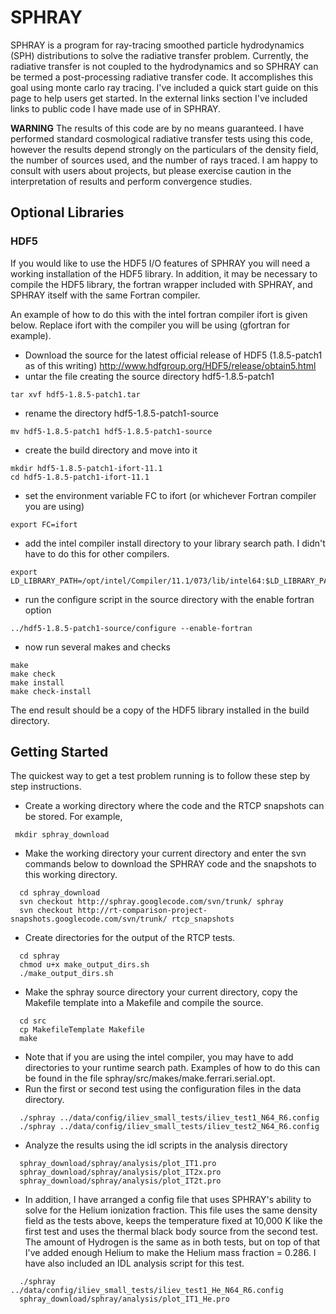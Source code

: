 # SPHRAY #

SPHRAY is a program for ray-tracing smoothed particle hydrodynamics (SPH) distributions to solve the radiative transfer problem.  Currently, the radiative transfer is not coupled to the hydrodynamics and so SPHRAY can be termed a post-processing radiative transfer code.  It accomplishes this goal using monte carlo ray tracing.  I've included a quick start guide on this page to help users get started.  In the external links section I've included links to public code I have made use of in SPHRAY.

**WARNING**
The results of this code are by no means guaranteed.  I have performed standard cosmological radiative transfer tests using this code, however the results depend strongly on the particulars of the density field, the number of sources used, and the number of rays traced.  I am happy to consult with users about projects, but please exercise caution in the interpretation of results and perform convergence studies.

## Optional Libraries ##

### HDF5 ###
If you would like to use the HDF5 I/O features of SPHRAY you will need a working installation of the HDF5 library.  In addition, it may be necessary to compile the HDF5 library, the fortran wrapper included with SPHRAY, and SPHRAY itself with the same Fortran compiler.

An example of how to do this with the intel fortran compiler ifort is given below.  Replace ifort with the compiler you will be using (gfortran for example).
  * Download the source for the latest official release of HDF5 (1.8.5-patch1 as of this writing) http://www.hdfgroup.org/HDF5/release/obtain5.html
  * untar the file creating the source directory hdf5-1.8.5-patch1
```
tar xvf hdf5-1.8.5-patch1.tar
```
  * rename the directory hdf5-1.8.5-patch1-source
```
mv hdf5-1.8.5-patch1 hdf5-1.8.5-patch1-source
```
  * create the build directory and move into it
```
mkdir hdf5-1.8.5-patch1-ifort-11.1
cd hdf5-1.8.5-patch1-ifort-11.1
```
  * set the environment variable FC to ifort (or whichever Fortran compiler you are using)
```
export FC=ifort
```
  * add the intel compiler install directory to your library search path.  I didn't have to do this for other compilers.
```
export LD_LIBRARY_PATH=/opt/intel/Compiler/11.1/073/lib/intel64:$LD_LIBRARY_PATH
```
  * run the configure script in the source directory with the enable fortran option
```
../hdf5-1.8.5-patch1-source/configure --enable-fortran
```
  * now run several makes and checks
```
make
make check
make install
make check-install
```

The end result should be a copy of the HDF5 library installed in the build directory.


## Getting Started ##
The quickest way to get a test problem running is to follow these step by step instructions.

  * Create a working directory where the code and the RTCP snapshots can be stored.  For example,
```
 mkdir sphray_download 
```

  * Make the working directory your current directory and enter the svn commands below to download the SPHRAY code and the snapshots to this working directory.
```
  cd sphray_download
  svn checkout http://sphray.googlecode.com/svn/trunk/ sphray
  svn checkout http://rt-comparison-project-snapshots.googlecode.com/svn/trunk/ rtcp_snapshots
```

  * Create directories for the output of the RTCP tests.
```
  cd sphray
  chmod u+x make_output_dirs.sh
  ./make_output_dirs.sh 
```
  * Make the sphray source directory your current directory, copy the Makefile template into a Makefile and compile the source.
```
  cd src
  cp MakefileTemplate Makefile
  make
```
  * Note that if you are using the intel compiler, you may have to add directories to your runtime search path.  Examples of how to do this can be found in the file sphray/src/makes/make.ferrari.serial.opt.
  * Run the first or second test using the configuration files in the data directory.
```
  ./sphray ../data/config/iliev_small_tests/iliev_test1_N64_R6.config
  ./sphray ../data/config/iliev_small_tests/iliev_test2_N64_R6.config
```
  * Analyze the results using the idl scripts in the analysis directory
```
  sphray_download/sphray/analysis/plot_IT1.pro
  sphray_download/sphray/analysis/plot_IT2x.pro
  sphray_download/sphray/analysis/plot_IT2t.pro
```
  * In addition, I have arranged a config file that uses SPHRAY's ability to solve for the Helium ionization fraction.  This file uses the same density field as the tests above, keeps the temperature fixed at 10,000 K like the first test and uses the thermal black body source from the second test.  The amount of Hydrogen is the same as in both tests, but on top of that I've added enough Helium to make the Helium mass fraction = 0.286.  I have also included an IDL analysis script for this test.
```
  ./sphray ../data/config/iliev_small_tests/iliev_test1_He_N64_R6.config
  sphray_download/sphray/analysis/plot_IT1_He.pro
```